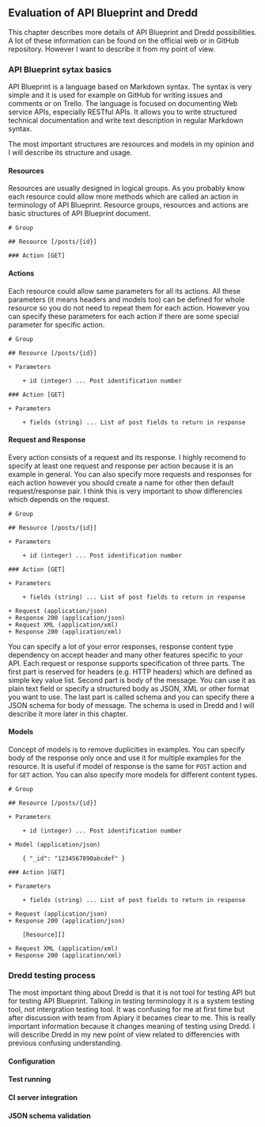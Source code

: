## Evaluation of API Blueprint and Dredd

This chapter describes more details of API Blueprint and Dredd possibilities. A lot of these information can be found on the official web or in GitHub repository. However I want to describe it from my point of view.

### API Blueprint sytax basics

API Blueprint is a language based on Markdown syntax. The syntax is very simple and it is used for example on GitHub for writing issues and comments or on Trello. The language is focused on documenting Web service APIs, especially RESTful APIs. It allows you to write structured technical documentation and write text description in regular Markdown syntax.

The most important structures are resources and models in my opinion and I will describe its structure and usage.

#### Resources

Resources are usually designed in logical groups. As you probably know each resource could allow more methods which are called an action in terminology of API Blueprint. Resource groups, resources and actions are basic structures of API Blueprint document.

```
# Group

## Resource [/posts/{id}]

### Action [GET]
```

#### Actions

Each resource could allow same parameters for all its actions. All these parameters (it means headers and models too) can be defined for whole resource so you do not need to repeat them for each action. However you can specify these parameters for each action if there are some special parameter for specific action.

```
# Group

## Resource [/posts/{id}]

+ Parameters

	+ id (integer) ... Post identification number

### Action [GET]

+ Parameters

	+ fields (string) ... List of post fields to return in response
```

#### Request and Response

Every action consists of a request and its response. I highly recomend to specify at least one request and response per action because it is an example in general. You can also specify more requests and responses for each action however you should create a name for other then default request/response pair. I think this is very important to show differencies which depends on the request.

```
# Group

## Resource [/posts/{id}]

+ Parameters

	+ id (integer) ... Post identification number

### Action [GET]

+ Parameters

	+ fields (string) ... List of post fields to return in response

+ Request (application/json)
+ Response 200 (application/json)
+ Request XML (application/xml)
+ Response 200 (application/xml)
```

You can specify a lot of your error responses, response content type dependency on accept header and many other features specific to your API. Each request or response supports specification of three parts. The first part is reserved for headers (e.g. HTTP headers) which are defined as simple key value list. Second part is body of the message. You can use it as plain text field or specify a structured body as JSON, XML or other format you want to use. The last part is called schema and you can specify there a JSON schema for body of message. The schema is used in Dredd and I will describe it more later in this chapter.

#### Models

Concept of models is to remove duplicities in examples. You can specify body of the response only once and use it for multiple examples for the resource. It is useful if model of response is the same for `POST` action and for `GET` action. You can also specify more models for different content types.

```
# Group

## Resource [/posts/{id}]

+ Parameters

	+ id (integer) ... Post identification number

+ Model (application/json)

	{ "_id": "1234567890abcdef" }

### Action [GET]

+ Parameters

	+ fields (string) ... List of post fields to return in response

+ Request (application/json)
+ Response 200 (application/json)

	[Resource][]

+ Request XML (application/xml)
+ Response 200 (application/xml)
```

### Dredd testing process

The most important thing about Dredd is that it is not tool for testing API but for testing API Blueprint. Talking in testing terminology it is a system testing tool, not intergration testing tool. It was confusing for me at first time but after discussion with team from Apiary it becames clear to me. This is really important information because it changes meaning of testing using Dredd. I will describe Dredd in my new point of view related to differencies with previous confusing understanding.

#### Configuration

#### Test running

#### CI server integration

#### JSON schema validation
